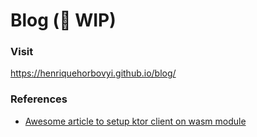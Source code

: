 # Blog (🚧 WIP)

### Visit
https://henriquehorbovyi.github.io/blog/


### References
- [Awesome article to setup ktor client on wasm module](https://medium.com/@ichchhamoktan07/adding-ktor-to-my-kotlin-multiplatform-project-for-web-web-assembly-or-wasm-4f6adad39b73)

